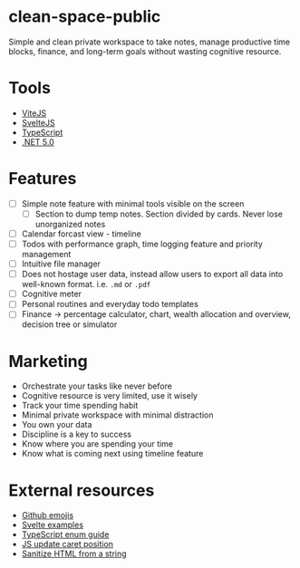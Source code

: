 # clean-space-public
Simple and clean private workspace to take notes, manage productive time blocks, finance, and long-term goals without wasting cognitive resource. 

# Tools
- [ViteJS](https://vitejs.dev/)
- [SvelteJS](https://svelte.dev/)
- [TypeScript](https://www.typescriptlang.org/)
- [.NET 5.0](https://dotnet.microsoft.com/download/dotnet/5.0)

# Features
- [ ] Simple note feature with minimal tools visible on the screen
    - [ ] Section to dump temp notes. Section divided by cards. Never lose unorganized notes
- [ ] Calendar forcast view - timeline
- [ ] Todos with performance graph, time logging feature and priority management
- [ ] Intuitive file manager
- [ ] Does not hostage user data, instead allow users to export all data into well-known format. i.e. `.md` or `.pdf`
- [ ] Cognitive meter
- [ ] Personal routines and everyday todo templates
- [ ] Finance -> percentage calculator, chart, wealth allocation and overview, decision tree or simulator

# Marketing
- Orchestrate your tasks like never before
- Cognitive resource is very limited, use it wisely
- Track your time spending habit
- Minimal private workspace with minimal distraction
- You own your data
- Discipline is a key to success
- Know where you are spending your time
- Know what is coming next using timeline feature

# External resources
- [Github emojis](https://gist.github.com/rxaviers/7360908)
- [Svelte examples](https://svelte.dev/examples#hello-world)
- [TypeScript enum guide](https://www.petermorlion.com/iterating-a-typescript-enum/)
- [JS update caret position](http://jsfiddle.net/timdown/vXnCM/)
- [Sanitize HTML from a string](https://livebook.manning.com/book/svelte-and-sapper-in-action/chapter-7/v-2/28)